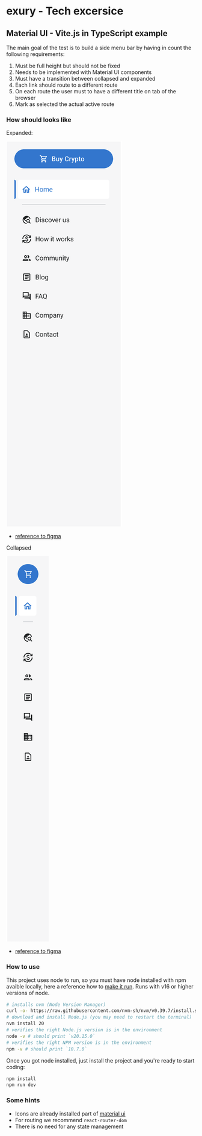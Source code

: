 # exury - Tech excersice  


## Material UI - Vite.js in TypeScript example

The main goal of the test is to build a side menu bar by having in count the following requirements:

1. Must be full height but should not be fixed
2. Needs to be implemented with Material UI components
3. Must have a transition between collapsed and expanded
4. Each link should route to a different route
5. On each route the user must to have a different title on tab of the browser
6. Mark as selected the actual active route

### How should looks like

Expanded:

![Menu expanded](menu-expanded.png?raw=true "Menu expanded")

- [reference to figma](https://www.figma.com/design/BybcTFgHhMMIOeS8ni3OAq/Exury?node-id=348-1807&t=1LdN9DZI4tOVChzC-4)

Collapsed

![Menu collapsed](menu-collapsed.png?raw=true "Menu collapsed")

- [reference to figma](https://www.figma.com/design/BybcTFgHhMMIOeS8ni3OAq/Exury?node-id=357-49912&t=1LdN9DZI4tOVChzC-4)

### How to use

This project uses node to run, so you must have node installed with npm avaible locally, here a reference how to [make it run](https://nodejs.org/en/download/package-manager). Runs with v16 or higher versions of node.

```bash
# installs nvm (Node Version Manager)
curl -o- https://raw.githubusercontent.com/nvm-sh/nvm/v0.39.7/install.sh | bash
# download and install Node.js (you may need to restart the terminal)
nvm install 20
# verifies the right Node.js version is in the environment
node -v # should print `v20.15.0`
# verifies the right NPM version is in the environment
npm -v # should print `10.7.0`
```

Once you got node installed, just install the project and you're ready to start coding:

```bash
npm install
npm run dev
```

### Some hints

- Icons are already installed part of [material ui](https://mui.com/material-ui/material-icons/)
- For routing we recommend `react-router-dom`
- There is no need for any state management